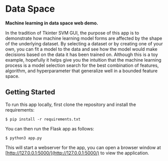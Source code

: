 # Data Space

**Machine learning in data space web demo.**

In the tradition of Tkinter SVM GUI, the purpose of this app is to demonstrate how machine learning model forms are affected by the shape of the underlying dataset. By selecting a dataset or by creating one of your own, you can fit a model to the data and see how the model would make decisions based on the data it has been trained on. Although this is a toy example, hopefully it helps give you the intuition that the machine learning process is a model selection search for the best combination of features, algorithm, and hyperparameter that generalize well in a bounded feature space.

## Getting Started

To run this app locally, first clone the repository and install the requirements:

    $ pip install -r requirements.txt

You can then run the Flask app as follows:

    $ python3 app.py

This will start a webserver for the app, you can open a browser window at [http://127.0.0.1:5000/](http://127.0.0.1:5000/) to view the application.